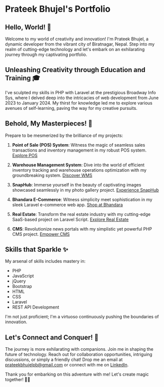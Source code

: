 # Prateek Bhujel's Portfolio

## Hello, World! 🌟
Welcome to my world of creativity and innovation! I'm Prateek Bhujel, a dynamic developer from the vibrant city of Biratnagar, Nepal. Step into my realm of cutting-edge technology and let's embark on an exhilarating journey through my captivating portfolio.

## Unleashing Creativity through Education and Training 🎓
I've sculpted my skills in PHP with Laravel at the prestigious Broadway Info Sys, where I delved deep into the intricacies of web development from June 2023 to January 2024. My thirst for knowledge led me to explore various avenues of self-learning, paving the way for my creative pursuits.

## Behold, My Masterpieces! 🚀
Prepare to be mesmerized by the brilliance of my projects:

1. **Point of Sale (POS) System**: Witness the magic of seamless sales transactions and inventory management in my robust POS system. [Explore POS](https://github.com/prateekbhujel/point-of-sale)

2. **Warehouse Management System**: Dive into the world of efficient inventory tracking and warehouse operations optimization with my groundbreaking system. [Discover WMS](https://github.com/prateekbhujel/warehouse-management-system)

3. **SnapHub**: Immerse yourself in the beauty of captivating images showcased seamlessly in my photo gallery project. [Experience SnapHub](https://github.com/prateekbhujel/Snaphub)

4. **Bhandara E-Commerce**: Witness simplicity meet sophistication in my sleek Laravel e-commerce web app. [Shop at Bhandara](https://github.com/prateekbhujel/bhandara-e-com)

5. **Real Estate**: Transform the real estate industry with my cutting-edge SaaS-based project on Laravel Script. [Explore Real Estate](https://github.com/prateekbhujel/realestate)

6. **CMS**: Revolutionize news portals with my simplistic yet powerful PHP CMS project. [Empower CMS](https://github.com/prateekbhujel/cms)

## Skills that Sparkle ✨
My arsenal of skills includes mastery in:

- PHP
- JavaScript
- jQuery
- Bootstrap
- HTML
- CSS
- Laravel
- REST API Development

I'm not just proficient; I'm a virtuoso continuously pushing the boundaries of innovation.

## Let's Connect and Conquer! 🤝
The journey is more exhilarating with companions. Join me in shaping the future of technology. Reach out for collaboration opportunities, intriguing discussions, or simply a friendly chat! Drop me an email at [prateekbhujelpb@gmail.com](mailto:prateekbhujelpb@gmail.com) or connect with me on [LinkedIn](https://www.linkedin.com/in/pratikbhujel/).

Thank you for embarking on this adventure with me! Let's create magic together! 🚀🌟
